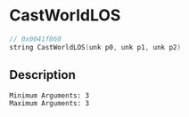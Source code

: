 # CastWorldLOS
```c
// 0x0041f860
string CastWorldLOS(unk p0, unk p1, unk p2)
```
## Description
```
Minimum Arguments: 3
Maximum Arguments: 3
```

